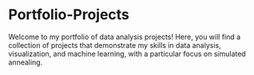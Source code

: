 # Portfolio-Projects
Welcome to my portfolio of data analysis projects! Here, you will find a collection of projects that demonstrate my skills in data analysis, visualization, and machine learning, with a particular focus on simulated annealing.

